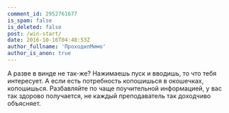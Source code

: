 ```yaml
---
comment_id: 2952761677
is_spam: false
is_deleted: false
post: /win-start/
date: 2016-10-16T04:48:53Z
author_fullname: 'ПроходилМимо'
author_is_anon: true
---
```


<p>А разве в винде не так-же? Нажимаешь пуск и вводишь, то что тебя интересует. А если есть потребность копошишься в окошечках, копошишься. Разбавляйте по чаще поучительной информацией, у вас так здорово получается, не каждый преподаватель так доходчиво объясняет.</p>
